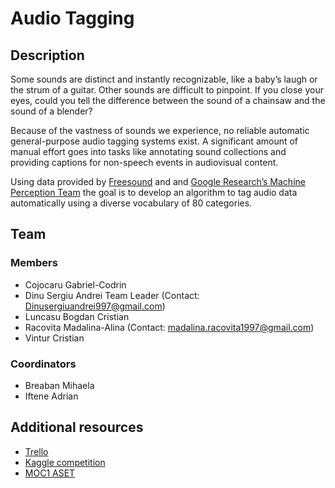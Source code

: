 # Audio Tagging

## Description

Some sounds are distinct and instantly recognizable, like a baby’s laugh or the strum of a guitar. Other sounds are difficult to pinpoint. If you close your eyes, could you tell the difference between the sound of a chainsaw and the sound of a blender?

Because of the vastness of sounds we experience, no reliable automatic general-purpose audio tagging systems exist. A significant amount of manual effort goes into tasks like annotating sound collections and providing captions for non-speech events in audiovisual content.

Using data provided by [Freesound](https://freesound.org/) and and [Google Research’s Machine Perception Team](https://ai.google/research/teams/perception) the goal is to develop an algorithm to tag audio data automatically using a diverse vocabulary of 80 categories.

## Team

### Members
* Cojocaru Gabriel-Codrin 
* Dinu Sergiu Andrei Team Leader (Contact: Dinusergiuandrei997@gmail.com)
* Luncasu Bogdan Cristian
* Racovita Madalina-Alina (Contact: madalina.racovita1997@gmail.com)
* Vintur Cristian

### Coordinators
* Breaban Mihaela
* Iftene Adrian

## Additional resources
* [Trello](https://trello.com/b/phl7r8hL/moc1-aset-project)
* [Kaggle competition](https://www.kaggle.com/c/freesound-audio-tagging-2019)
* [MOC1 ASET](https://profs.info.uaic.ro/~adiftene/Scoala/2020/ASET/index.html)
